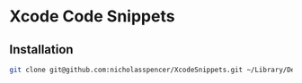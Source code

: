 # Xcode Code Snippets

## Installation

```bash
git clone git@github.com:nicholasspencer/XcodeSnippets.git ~/Library/Developer/Xcode/UserData/CodeSnippets
```